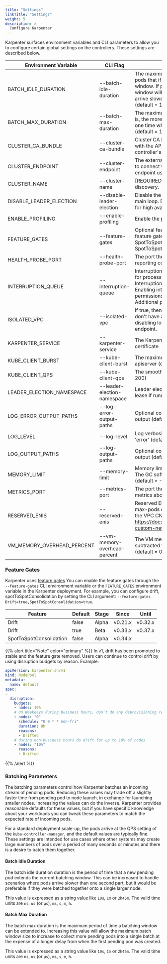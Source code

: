 ```yaml
---
title: "Settings"
linkTitle: "Settings"
weight: 5
description: >
  Configure Karpenter
---
```


Karpenter surfaces environment variables and CLI parameters to allow you to configure certain global settings on the controllers. These settings are described below.

[comment]: <> (the content below is generated from hack/docs/configuration_gen_docs.go)

| Environment Variable | CLI Flag | Description |
|--|--|--|
| BATCH_IDLE_DURATION | \-\-batch-idle-duration | The maximum amount of time with no new pending pods that if exceeded ends the current batching window. If pods arrive faster than this time, the batching window will be extended up to the maxDuration. If they arrive slower, the pods will be batched separately. (default = 1s)|
| BATCH_MAX_DURATION | \-\-batch-max-duration | The maximum length of a batch window. The longer this is, the more pods we can consider for provisioning at one time which usually results in fewer but larger nodes. (default = 10s)|
| CLUSTER_CA_BUNDLE | \-\-cluster-ca-bundle | Cluster CA bundle for nodes to use for TLS connections with the API server. If not set, this is taken from the controller's TLS configuration.|
| CLUSTER_ENDPOINT | \-\-cluster-endpoint | The external kubernetes cluster endpoint for new nodes to connect with. If not specified, will discover the cluster endpoint using DescribeCluster API.|
| CLUSTER_NAME | \-\-cluster-name | [REQUIRED] The kubernetes cluster name for resource discovery.|
| DISABLE_LEADER_ELECTION | \-\-disable-leader-election | Disable the leader election client before executing the main loop. Disable when running replicated components for high availability is not desired.|
| ENABLE_PROFILING | \-\-enable-profiling | Enable the profiling on the metric endpoint|
| FEATURE_GATES | \-\-feature-gates | Optional features can be enabled / disabled using feature gates. Current options are: SpotToSpotConsolidation (default = SpotToSpotConsolidation=false)|
| HEALTH_PROBE_PORT | \-\-health-probe-port | The port the health probe endpoint binds to for reporting controller health (default = 8081)|
| INTERRUPTION_QUEUE | \-\-interruption-queue | Interruption queue is the name of the SQS queue used for processing interruption events from EC2. Interruption handling is disabled if not specified. Enabling interruption handling may require additional permissions on the controller service account. Additional permissions are outlined in the docs.|
| ISOLATED_VPC | \-\-isolated-vpc | If true, then assume we can't reach AWS services which don't have a VPC endpoint. This also has the effect of disabling look-ups to the AWS on-demand pricing endpoint.|
| KARPENTER_SERVICE | \-\-karpenter-service | The Karpenter Service name for the dynamic webhook certificate|
| KUBE_CLIENT_BURST | \-\-kube-client-burst | The maximum allowed burst of queries to the kube-apiserver (default = 300)|
| KUBE_CLIENT_QPS | \-\-kube-client-qps | The smoothed rate of qps to kube-apiserver (default = 200)|
| LEADER_ELECTION_NAMESPACE | \-\-leader-election-namespace | Leader election namespace to create and monitor the lease if running outside the cluster|
| LOG_ERROR_OUTPUT_PATHS | \-\-log-error-output-paths | Optional comma separated paths for logging error output (default = stderr)|
| LOG_LEVEL | \-\-log-level | Log verbosity level. Can be one of 'debug', 'info', or 'error' (default = info)|
| LOG_OUTPUT_PATHS | \-\-log-output-paths | Optional comma separated paths for directing log output (default = stdout)|
| MEMORY_LIMIT | \-\-memory-limit | Memory limit on the container running the controller. The GC soft memory limit is set to 90% of this value. (default = -1)|
| METRICS_PORT | \-\-metrics-port | The port the metric endpoint binds to for operating metrics about the controller itself (default = 8080)|
| RESERVED_ENIS | \-\-reserved-enis | Reserved ENIs are not included in the calculations for max-pods or kube-reserved. This is most often used in the VPC CNI custom networking setup https://docs.aws.amazon.com/eks/latest/userguide/cni-custom-network.html. (default = 0)|
| VM_MEMORY_OVERHEAD_PERCENT | \-\-vm-memory-overhead-percent | The VM memory overhead as a percent that will be subtracted from the total memory for all instance types. (default = 0.075)|

[comment]: <> (end docs generated content from hack/docs/configuration_gen_docs.go)

### Feature Gates

Karpenter uses [feature gates](https://kubernetes.io/docs/reference/command-line-tools-reference/feature-gates/#feature-gates-for-alpha-or-beta-features) You can enable the feature gates through the `--feature-gates` CLI environment variable or the `FEATURE_GATES` environment variable in the Karpenter deployment. For example, you can configure drift, spotToSpotConsolidation by setting the CLI argument: `--feature-gates Drift=true,SpotToSpotConsolidation=true`.

| Feature                 | Default | Stage  | Since   | Until   |
|-------------------------|---------|--------|---------|---------|
| Drift                   | false   | Alpha  | v0.21.x | v0.32.x |
| Drift                   | true    | Beta   | v0.33.x | v0.37.x |
| SpotToSpotConsolidation | false   | Alpha  | v0.34.x |         |

{{% alert title="Note" color="primary" %}}
In v1, drift has been promoted to stable and the feature gate removed. Users can continue to control drift by using disruption budgets by reason.
Example:
```yaml
apiVersion: karpenter.sh/v1
kind: NodePool
metadata:
  name: default
spec:
…
  disruption:
    budgets:
    - nodes: 10%
    # On Weekdays during business hours, don't do any deprovisioning regarding drift.
    - nodes: "0"
      schedule: "0 9 * * mon-fri"
      duration: 8h
      reasons:
      -	Drifted
    # during non-business hours do drift for up to 10% of nodes
    - nodes: "10%"
      reasons:
      -	Drifted
```
{{% /alert %}}

### Batching Parameters

The batching parameters control how Karpenter batches an incoming stream of pending pods.  Reducing these values may trade off a slightly faster time from pending pod to node launch, in exchange for launching smaller nodes.  Increasing the values can do the inverse.  Karpenter provides reasonable defaults for these values, but if you have specific knowledge about your workloads you can tweak these parameters to match the expected rate of incoming pods.

For a standard deployment scale-up, the pods arrive at the QPS setting of the `kube-controller-manager`, and the default values are typically fine.  These settings are intended for use cases where other systems may create large numbers of pods over a period of many seconds or minutes and there is a desire to batch them together.

#### Batch Idle Duration

The batch idle duration duration is the period of time that a new pending pod extends the current batching window. This can be increased to handle scenarios where pods arrive slower than one second part, but it would be preferable if they were batched together onto a single larger node.

This value is expressed as a string value like `10s`, `1m` or `2h45m`. The valid time units are `ns`, `us` (or `µs`), `ms`, `s`, `m`, `h`.

#### Batch Max Duration

The batch max duration is the maximum period of time a batching window can be extended to. Increasing this value will allow the maximum batch window size to increase to collect more pending pods into a single batch at the expense of a longer delay from when the first pending pod was created.

This value is expressed as a string value like `10s`, `1m` or `2h45m`. The valid time units are `ns`, `us` (or `µs`), `ms`, `s`, `m`, `h`.
